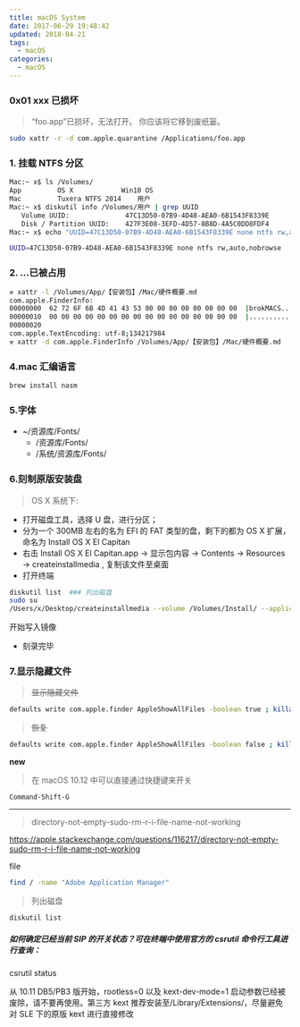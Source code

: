 ```yaml
---
title: macOS System
date: 2017-06-29 19:48:42
updated: 2018-04-21
tags:
  - macOS
categories:
  - macOS
---
```


### 0x01 xxx 已损坏

> “foo.app”已损坏，无法打开。 你应该将它移到废纸篓。

```bash
sudo xattr -r -d com.apple.quarantine /Applications/foo.app
```

### 1. 挂载 NTFS 分区

```bash
Mac:~ x$ ls /Volumes/
App			OS X			Win10 OS
Mac			Tuxera NTFS 2014	用户
Mac:~ x$ diskutil info /Volumes/用户 | grep UUID
   Volume UUID:              47C13D50-07B9-4D48-AEA0-6B1543F8339E
   Disk / Partition UUID:    427F3E08-3EFD-4D57-8B8D-4A5C0DD8FDF4
Mac:~ x$ echo "UUID=47C13D50-07B9-4D48-AEA0-6B1543F8339E none ntfs rw,auto,nobrowse" | sudo tee -a /etc/fstab
```

```bash
UUID=47C13D50-07B9-4D48-AEA0-6B1543F8339E none ntfs rw,auto,nobrowse
```

### 2. ...已被占用

```bash
⚒ xattr -l /Volumes/App/【安装包】/Mac/硬件概要.md                            ~
com.apple.FinderInfo:
00000000  62 72 6F 6B 4D 41 43 53 00 00 00 00 00 00 00 00  |brokMACS........|
00000010  00 00 00 00 00 00 00 00 00 00 00 00 00 00 00 00  |................|
00000020
com.apple.TextEncoding: utf-8;134217984
⚒ xattr -d com.apple.FinderInfo /Volumes/App/【安装包】/Mac/硬件概要.md
```

### 4.mac 汇编语言

```bash
brew install nasm
```

### 5.字体

- ~/资源库/Fonts/
  - /资源库/Fonts/
  - /系统/资源库/Fonts/

### 6.刻制原版安装盘

> OS X 系统下:

- 打开磁盘工具，选择 U 盘，进行分区；
- 分为一个 300MB 左右的名为 EFI 的 FAT 类型的盘，剩下的都为 OS X 扩展，命名为 Install OS X El Capitan
- 右击 Install OS X El Capitan.app -> 显示包内容 -> Contents -> Resources ->
  createinstallmedia , 复制该文件至桌面
- 打开终端

```bash
diskutil list  ### 列出磁盘
sudo su
/Users/x/Desktop/createinstallmedia --volume /Volumes/Install/ --applicationpath /Applications/Install\ OS\ X\ El\ Capitan.app [--force]
```

开始写入镜像

- 刻录完毕

### 7.显示隐藏文件

> ~~显示隐藏文件~~

```bash
defaults write com.apple.finder AppleShowAllFiles -boolean true ; killall Finder
```

> ~~恢复~~

```bash
defaults write com.apple.finder AppleShowAllFiles -boolean false ; killall Finder
```

**new**

> 在 macOS 10.12 中可以直接通过快捷键来开关

`Command-Shift-G`

---

> directory-not-empty-sudo-rm-r-i-file-name-not-working

https://apple.stackexchange.com/questions/116217/directory-not-empty-sudo-rm-r-i-file-name-not-working

file

```bash
find / -name "Adobe Application Manager"
```

> 列出磁盘

    diskutil list

##### 如何确定已经当前 SIP 的开关状态？可在终端中使用官方的 csrutil 命令行工具进行查询：

csrutil status

从 10.11 DB5/PB3 版开始，rootless=0 以及 kext-dev-mode=1 启动参数已经被废除，请不要再使用。第三方 kext 推荐安装至/Library/Extensions/，尽量避免对 SLE 下的原版 kext 进行直接修改
